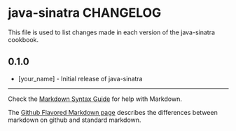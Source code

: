 java-sinatra CHANGELOG
======================

This file is used to list changes made in each version of the java-sinatra cookbook.

0.1.0
-----
- [your_name] - Initial release of java-sinatra

- - -
Check the [Markdown Syntax Guide](http://daringfireball.net/projects/markdown/syntax) for help with Markdown.

The [Github Flavored Markdown page](http://github.github.com/github-flavored-markdown/) describes the differences between markdown on github and standard markdown.

